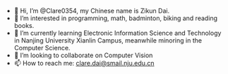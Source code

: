 - 👋 Hi, I’m @Clare0354, my Chinese name is Zikun Dai. 
- 👀 I’m interested in programming, math, badminton, biking and reading books. 
- 🌱 I’m currently learning Electronic Information Science and Technology in Nanjing University Xianlin Campus, meanwhile minoring in the Computer Science. 
- 💞️ I’m looking to collaborate on Computer Vision 
- 📫 How to reach me: clare.dai@smail.nju.edu.cn

<!---
Clare0354/Clare0354 is a ✨ special ✨ repository because its `README.md` (this file) appears on your GitHub profile.
You can click the Preview link to take a look at your changes.
--->
